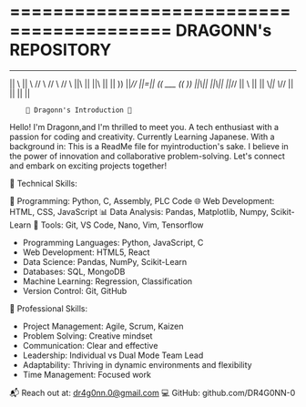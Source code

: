 =========================================
	DRAGONN's REPOSITORY
=========================================
 ____   ____   ___    ___    ___   __  __ __  __
 || \\  || \\ // \\  // \\  // \\  ||\ || ||\ ||
 ||  )) ||_// ||=|| (( ___ ((   )) ||\\|| ||\\||
 ||_//  || \\ || ||  \\_||  \\_//  || \|| || \||
                                                
		🐉 Dragonn's Introduction 🐉

Hello! I'm Dragonn,and I'm thrilled to meet you. A tech enthusiast with a passion for coding and creativity. Currently Learning Japanese. With a background in:
This is a ReadMe file for myintroduction's sake.
I believe in the power of innovation and collaborative problem-solving. Let's connect and embark on exciting projects together!


🚀 Technical Skills:

🚀 Programming: Python, C, Assembly, PLC Code
🌐 Web Development: HTML, CSS, JavaScript
📊 Data Analysis: Pandas, Matplotlib, Numpy, Scikit-Learn
🔧 Tools: Git, VS Code, Nano, Vim, Tensorflow

- Programming Languages: Python, JavaScript, C
- Web Development: HTML5, React
- Data Science: Pandas, NumPy, Scikit-Learn
- Databases: SQL, MongoDB
- Machine Learning: Regression, Classification
- Version Control: Git, GitHub

🌟 Professional Skills:
- Project Management: Agile, Scrum, Kaizen
- Problem Solving: Creative mindset
- Communication: Clear and effective
- Leadership: Individual vs Dual Mode Team Lead
- Adaptability: Thriving in dynamic environments and flexibility
- Time Management: Focused work

📬 Reach out at: dr4g0nn.0@gmail.com
💻 GitHub: github.com/DR4G0NN-0


